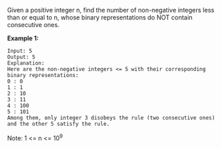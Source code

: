 Given a positive integer n, find the number of non-negative integers less than or equal to n, whose binary representations do NOT contain consecutive ones.

**Example 1:**
```
Input: 5
Output: 5
Explanation: 
Here are the non-negative integers <= 5 with their corresponding binary representations:
0 : 0
1 : 1
2 : 10
3 : 11
4 : 100
5 : 101
Among them, only integer 3 disobeys the rule (two consecutive ones) and the other 5 satisfy the rule. 
```
Note: 1 <= n <= 10<sup>9</sup>

